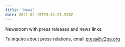 ```yaml
---
title: "News"
date: 2021-02-19T19:11:21.518Z
---
```


Newsroom with press releases and news links.

To inquire about press relations, email press@c2pa.org

